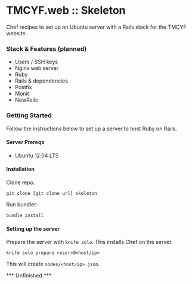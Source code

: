 TMCYF.web :: Skeleton
======================

Chef recipes to set up an Ubuntu server with a Rails stack for the TMCYF website.

### Stack & Features (planned)

* Users / SSH keys
* Nginx web server
* Ruby
* Rails & dependencies
* Postfix
* Monit
* NewRelic

### Getting Started

Follow the instructions below to set up a server to host Ruby on Rails.

#### Server Prereqs

* Ubuntu 12.04 LTS

#### Installation

Clone repo:

`git clone [git clone url] skeleton`

Run bundler:

`bundle install`

#### Setting up the server

Prepare the server with `knife solo`. This installs Chef on the server.

`knife solo prepare <user>@<host/ip>`

This will create `nodes/<host/ip>.json`.

*** Unfinished ***